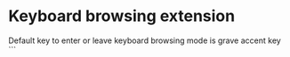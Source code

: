  # Keyboard browsing extension
 
 Default key to enter or leave keyboard browsing mode is grave accent key ```
 